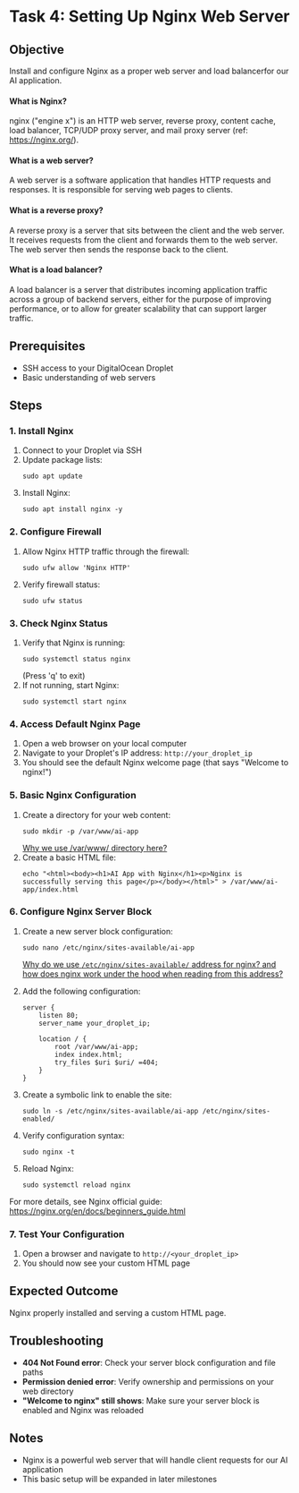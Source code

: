 # Task 4: Setting Up Nginx Web Server

## Objective
Install and configure Nginx as a proper web server and load balancerfor our AI application.

#### What is Nginx?
nginx ("engine x") is an HTTP web server, reverse proxy, content cache, load balancer, TCP/UDP proxy server, and mail proxy server (ref: https://nginx.org/).

#### What is a web server?
A web server is a software application that handles HTTP requests and responses. It is responsible for serving web pages to clients.

#### What is a reverse proxy?
A reverse proxy is a server that sits between the client and the web server. It receives requests from the client and forwards them to the web server. The web server then sends the response back to the client.

#### What is a load balancer?
A load balancer is a server that distributes incoming application traffic across a group of backend servers, either for the purpose of improving performance, or to allow for greater scalability that can support larger traffic.


## Prerequisites
- SSH access to your DigitalOcean Droplet
- Basic understanding of web servers

## Steps

### 1. Install Nginx
1. Connect to your Droplet via SSH
2. Update package lists:
   ```
   sudo apt update
   ```
3. Install Nginx:
   ```
   sudo apt install nginx -y
   ```

### 2. Configure Firewall
1. Allow Nginx HTTP traffic through the firewall:
   ```
   sudo ufw allow 'Nginx HTTP'
   ```
2. Verify firewall status:
   ```
   sudo ufw status
   ```

### 3. Check Nginx Status
1. Verify that Nginx is running:
   ```
   sudo systemctl status nginx
   ```
   (Press 'q' to exit)
2. If not running, start Nginx:
   ```
   sudo systemctl start nginx
   ```

### 4. Access Default Nginx Page
1. Open a web browser on your local computer
2. Navigate to your Droplet's IP address: `http://your_droplet_ip`
3. You should see the default Nginx welcome page (that says "Welcome to nginx!")

### 5. Basic Nginx Configuration
1. Create a directory for your web content:
   ```
   sudo mkdir -p /var/www/ai-app
   ```
   [Why we use /var/www/ directory here?](https://chatgpt.com/share/6826ed8e-8ce8-8010-8d0e-48ee8145a113)
2. Create a basic HTML file:
   ```
   echo "<html><body><h1>AI App with Nginx</h1><p>Nginx is successfully serving this page</p></body></html>" > /var/www/ai-app/index.html
   ```

### 6. Configure Nginx Server Block
1. Create a new server block configuration:
   ```
   sudo nano /etc/nginx/sites-available/ai-app
   ```
   [Why do we use `/etc/nginx/sites-available/` address for nginx? and how does nginx work under the hood when reading from this address?](https://chatgpt.com/share/6826ee9e-776c-8010-bcb2-fb99d2c59720)


2. Add the following configuration:
   ```
   server {
       listen 80;
       server_name your_droplet_ip;
       
       location / {
           root /var/www/ai-app;
           index index.html;
           try_files $uri $uri/ =404;
       }
   }
   ```
3. Create a symbolic link to enable the site:
   ```
   sudo ln -s /etc/nginx/sites-available/ai-app /etc/nginx/sites-enabled/
   ```
4. Verify configuration syntax:
   ```
   sudo nginx -t
   ```
5. Reload Nginx:
   ```
   sudo systemctl reload nginx
   ```

For more details, see Nginx official guide: https://nginx.org/en/docs/beginners_guide.html


### 7. Test Your Configuration
1. Open a browser and navigate to `http://<your_droplet_ip>`
2. You should now see your custom HTML page

## Expected Outcome
Nginx properly installed and serving a custom HTML page.


## Troubleshooting
- **404 Not Found error**: Check your server block configuration and file paths
- **Permission denied error**: Verify ownership and permissions on your web directory
- **"Welcome to nginx" still shows**: Make sure your server block is enabled and Nginx was reloaded

## Notes
- Nginx is a powerful web server that will handle client requests for our AI application
- This basic setup will be expanded in later milestones 